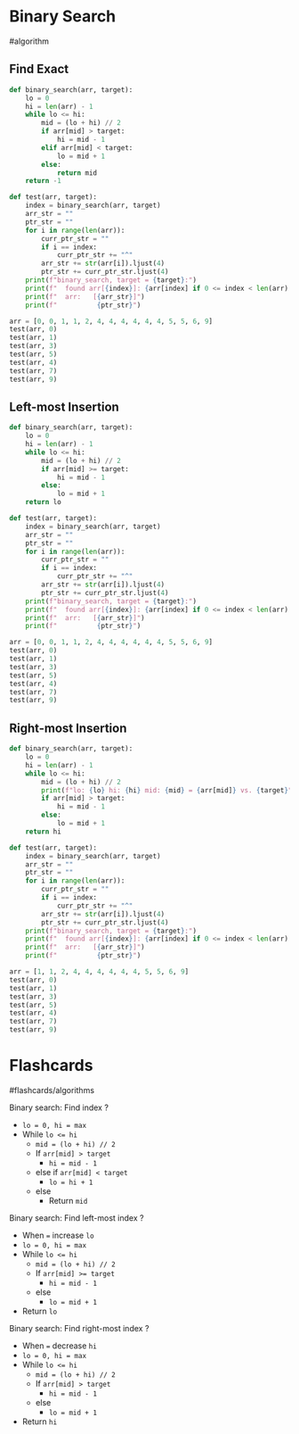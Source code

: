 # Binary Search
#algorithm 

## Find Exact
```python
def binary_search(arr, target):
	lo = 0
	hi = len(arr) - 1
	while lo <= hi:
		mid = (lo + hi) // 2
		if arr[mid] > target:
			hi = mid - 1
		elif arr[mid] < target:
			lo = mid + 1
		else:
			return mid
	return -1

def test(arr, target):
	index = binary_search(arr, target)
	arr_str = ""
	ptr_str = ""
	for i in range(len(arr)):
		curr_ptr_str = ""
		if i == index:
			curr_ptr_str += "^"
		arr_str += str(arr[i]).ljust(4)
		ptr_str += curr_ptr_str.ljust(4)
	print(f"binary_search, target = {target}:")
	print(f"  found arr[{index}]: {arr[index] if 0 <= index < len(arr) else 'N/A'}")
	print(f"  arr:   [{arr_str}]")
	print(f"          {ptr_str}")

arr = [0, 0, 1, 1, 2, 4, 4, 4, 4, 4, 4, 5, 5, 6, 9]
test(arr, 0)
test(arr, 1)
test(arr, 3)
test(arr, 5)
test(arr, 4)
test(arr, 7)
test(arr, 9)
```
## Left-most Insertion
```python
def binary_search(arr, target):
	lo = 0
	hi = len(arr) - 1
	while lo <= hi:
		mid = (lo + hi) // 2
		if arr[mid] >= target:
			hi = mid - 1
		else:
			lo = mid + 1
	return lo

def test(arr, target):
	index = binary_search(arr, target)
	arr_str = ""
	ptr_str = ""
	for i in range(len(arr)):
		curr_ptr_str = ""
		if i == index:
			curr_ptr_str += "^"
		arr_str += str(arr[i]).ljust(4)
		ptr_str += curr_ptr_str.ljust(4)
	print(f"binary_search, target = {target}:")
	print(f"  found arr[{index}]: {arr[index] if 0 <= index < len(arr) else 'N/A'}")
	print(f"  arr:   [{arr_str}]")
	print(f"          {ptr_str}")

arr = [0, 0, 1, 1, 2, 4, 4, 4, 4, 4, 4, 5, 5, 6, 9]
test(arr, 0)
test(arr, 1)
test(arr, 3)
test(arr, 5)
test(arr, 4)
test(arr, 7)
test(arr, 9)
```
## Right-most Insertion
```python
def binary_search(arr, target):
	lo = 0
	hi = len(arr) - 1
	while lo <= hi:
		mid = (lo + hi) // 2
		print(f"lo: {lo} hi: {hi} mid: {mid} = {arr[mid]} vs. {target}")
		if arr[mid] > target:
			hi = mid - 1
		else:
			lo = mid + 1
	return hi

def test(arr, target):
	index = binary_search(arr, target)
	arr_str = ""
	ptr_str = ""
	for i in range(len(arr)):
		curr_ptr_str = ""
		if i == index:
			curr_ptr_str += "^"
		arr_str += str(arr[i]).ljust(4)
		ptr_str += curr_ptr_str.ljust(4)
	print(f"binary_search, target = {target}:")
	print(f"  found arr[{index}]: {arr[index] if 0 <= index < len(arr) else 'N/A'}")
	print(f"  arr:   [{arr_str}]")
	print(f"          {ptr_str}")

arr = [1, 1, 2, 4, 4, 4, 4, 4, 4, 5, 5, 6, 9]
test(arr, 0)
test(arr, 1)
test(arr, 3)
test(arr, 5)
test(arr, 4)
test(arr, 7)
test(arr, 9)
```
# Flashcards
#flashcards/algorithms 

Binary search: Find index
?
- `lo = 0, hi = max`
- While `lo <= hi`
	- `mid = (lo + hi) // 2`
	- If `arr[mid] > target`
		- `hi = mid - 1`
	- else if `arr[mid] < target`
		- `lo = hi + 1`
	- else
		- Return `mid`

Binary search: Find left-most index
?
- When `=` increase `lo`
- `lo = 0, hi = max`
- While `lo <= hi`
	- `mid = (lo + hi) // 2`
	- If `arr[mid] >= target`
		- `hi = mid - 1`
	- else
		- `lo = mid + 1`
- Return `lo`

Binary search: Find right-most index
?
- When `=` decrease `hi`
- `lo = 0, hi = max`
- While `lo <= hi`
	- `mid = (lo + hi) // 2`
	- If `arr[mid] > target`
		- `hi = mid - 1`
	- else
		- `lo = mid + 1`
- Return `hi`